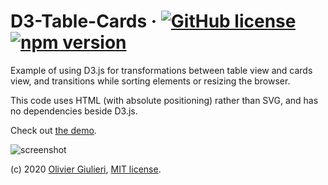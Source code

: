 # D3-Table-Cards &middot; [![GitHub license](https://img.shields.io/github/license/evoluteur/d3-table-cards)](https://github.com/evoluteur/d3-table-cards/blob/master/LICENSE) [![npm version](https://img.shields.io/npm/v/d3-table-cards)](https://www.npmjs.com/package/d3-table-cards) 


Example of using D3.js for transformations between table view and cards view, and transitions while sorting elements or resizing the browser. 

This code uses HTML (with absolute positioning) rather than SVG, and has no dependencies beside D3.js.

Check out [the demo](https://evoluteur.github.io/d3-table-cards/).

![screenshot](https://raw.github.com/evoluteur/d3-table-cards/master/screenshot.gif)

(c) 2020 [Olivier Giulieri](https://evoluteur.github.io/), [MIT license](http://github.com/evoluteur/d3-table-cards/blob/master/LICENSE).
